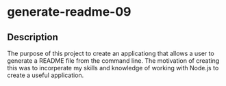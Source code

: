 # generate-readme-09

## Description
The purpose of this project to create an applicationg that allows a user to generate a README file from the command line.
The motivation of creating this was to incorperate my skills and knowledge of working with Node.js to create a useful application.


